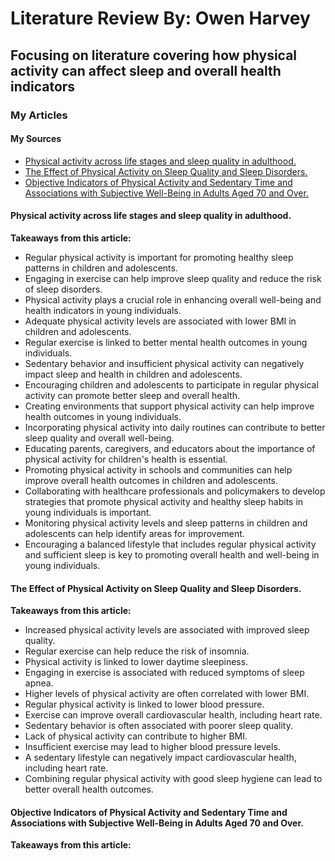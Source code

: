 # Literature Review By: Owen Harvey
## Focusing on literature covering how physical activity can affect sleep and overall health indicators

### My Articles 
#### My Sources
- [Physical activity across life stages and sleep quality in adulthood.](https://www.sciencedirect.com/science/article/abs/pii/S1389945721002598)
- [The Effect of Physical Activity on Sleep Quality and Sleep Disorders.](https://www.ncbi.nlm.nih.gov/pmc/articles/PMC10503965/#:~:text=Scientific%20literature%20shows%20that%20adults%20who%20exercised,insomnia%2C%20daytime%20sleepiness%2C%20and%20sleep%20apnea%20[15%2C19%2C20].)
- [Objective Indicators of Physical Activity and Sedentary Time and Associations with Subjective Well-Being in Adults Aged 70 and Over.](https://www.mdpi.com/1660-4601/11/1/643)



#### Physical activity across life stages and sleep quality in adulthood.
**Takeaways from this article:**
- Regular physical activity is important for promoting healthy sleep patterns in children and adolescents.
- Engaging in exercise can help improve sleep quality and reduce the risk of sleep disorders.
- Physical activity plays a crucial role in enhancing overall well-being and health indicators in young individuals.
- Adequate physical activity levels are associated with lower BMI in children and adolescents.
- Regular exercise is linked to better mental health outcomes in young individuals.
- Sedentary behavior and insufficient physical activity can negatively impact sleep and health in children and adolescents.
- Encouraging children and adolescents to participate in regular physical activity can promote better sleep and overall health.
- Creating environments that support physical activity can help improve health outcomes in young individuals.
- Incorporating physical activity into daily routines can contribute to better sleep quality and overall well-being.
- Educating parents, caregivers, and educators about the importance of physical activity for children's health is essential.
- Promoting physical activity in schools and communities can help improve overall health outcomes in children and adolescents.
- Collaborating with healthcare professionals and policymakers to develop strategies that promote physical activity and healthy sleep habits in young individuals is important.
- Monitoring physical activity levels and sleep patterns in children and adolescents can help identify areas for improvement.
- Encouraging a balanced lifestyle that includes regular physical activity and sufficient sleep is key to promoting overall health and well-being in young individuals.

#### The Effect of Physical Activity on Sleep Quality and Sleep Disorders.
**Takeaways from this article:**
- Increased physical activity levels are associated with improved sleep quality.
- Regular exercise can help reduce the risk of insomnia.
- Physical activity is linked to lower daytime sleepiness.
- Engaging in exercise is associated with reduced symptoms of sleep apnea.
- Higher levels of physical activity are often correlated with lower BMI.
- Regular physical activity is linked to lower blood pressure.
- Exercise can improve overall cardiovascular health, including heart rate.
- Sedentary behavior is often associated with poorer sleep quality.
- Lack of physical activity can contribute to higher BMI.
- Insufficient exercise may lead to higher blood pressure levels.
- A sedentary lifestyle can negatively impact cardiovascular health, including heart rate.
- Combining regular physical activity with good sleep hygiene can lead to better overall health outcomes.

#### Objective Indicators of Physical Activity and Sedentary Time and Associations with Subjective Well-Being in Adults Aged 70 and Over.
**Takeaways from this article:**
